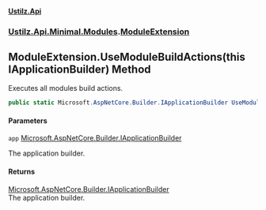 #### [Ustilz.Api](index.md 'index')
### [Ustilz.Api.Minimal.Modules](Ustilz.Api.Minimal.Modules.md 'Ustilz.Api.Minimal.Modules').[ModuleExtension](Ustilz.Api.Minimal.Modules.ModuleExtension.md 'Ustilz.Api.Minimal.Modules.ModuleExtension')

## ModuleExtension.UseModuleBuildActions(this IApplicationBuilder) Method

Executes all modules build actions.

```csharp
public static Microsoft.AspNetCore.Builder.IApplicationBuilder UseModuleBuildActions(this Microsoft.AspNetCore.Builder.IApplicationBuilder app);
```
#### Parameters

<a name='Ustilz.Api.Minimal.Modules.ModuleExtension.UseModuleBuildActions(thisMicrosoft.AspNetCore.Builder.IApplicationBuilder).app'></a>

`app` [Microsoft.AspNetCore.Builder.IApplicationBuilder](https://docs.microsoft.com/en-us/dotnet/api/Microsoft.AspNetCore.Builder.IApplicationBuilder 'Microsoft.AspNetCore.Builder.IApplicationBuilder')

The application builder.

#### Returns
[Microsoft.AspNetCore.Builder.IApplicationBuilder](https://docs.microsoft.com/en-us/dotnet/api/Microsoft.AspNetCore.Builder.IApplicationBuilder 'Microsoft.AspNetCore.Builder.IApplicationBuilder')  
The application builder.